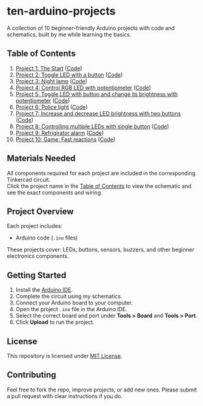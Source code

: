 # ten-arduino-projects
A collection of 10 beginner-friendly Arduino projects with code and schematics, built by me while learning the basics.

## Table of Contents
1. [Project 1: The Start](https://www.tinkercad.com/things/2867MfSEqJM-connect-external-led?sharecode=1cxpL1xuNVWZ4S0eGUWgDg34emKai7-H9C6FoQsWO4I) ([Code](Project1/Project1.ino))
2. [Project 2: Toggle LED with a button](https://www.tinkercad.com/things/79viNfgYpyG-toggle-led-with-button) ([Code](Project2/Project2.ino))
3. [Project 3: Night lamp](https://www.tinkercad.com/things/6BslVWHX9nG-blink-led-with-photoresistor) ([Code](Project3/Project3.ino))
4. [Project 4: Control RGB LED with potentiometer](https://www.tinkercad.com/things/gH2PkpvD1QD-control-rgb-led-with-potentiometer) ([Code](Project4/Project4.ino))
5. [Project 5: Toggle LED with button and change its brightness with potentiometer](https://www.tinkercad.com/things/9uND2DrODjI-toggle-led-with-button-and-control-brightness-with-potentiometer) ([Code](Project5/Project5.ino))
6. [Project 6: Police light](https://www.tinkercad.com/things/iLzt2KiToaA-police-light) ([Code](Project6/Project6.ino))
7. [Project 7: Increase and decrease LED brightness with two buttons](https://www.tinkercad.com/things/0LaAkdbXexd-increase-and-decrease-led-brightness-with-two-buttons) ([Code](Project7/Project7.ino))
8. [Project 8: Controlling multiple LEDs with single button](https://www.tinkercad.com/things/7lIqnoiXNGO-blink-different-leds-with-one-button) ([Code](Project8/Project8.ino))
9. [Project 9: Refrigirator alarm](https://www.tinkercad.com/things/bQE73cuySe8-refrigerator-alarm) ([Code](Project9/Project9.ino))
10. [Project 10: Game: Fast reactions](https://www.tinkercad.com/things/hVzd8jU3Kko-game-fast-reactions) ([Code](Project10/Project10.ino))

## Materials Needed

All components required for each project are included in the corresponding Tinkercad circuit.  
Click the project name in the [Table of Contents](#table-of-contents) to view the schematic and see the exact components and wiring.

## Project Overview

Each project includes:

- Arduino code (`.ino` files) 

These projects cover: LEDs, buttons, sensors, buzzers, and other beginner electronics components.

## Getting Started

1. Install the [Arduino IDE](https://www.arduino.cc/en/software).
2. Complete the circuit using my schematics. 
3. Connect your Arduino board to your computer.  
4. Open the project `.ino` file in the Arduino IDE.  
5. Select the correct board and port under **Tools > Board** and **Tools > Port**.  
6. Click **Upload** to run the project.  

## License

This repository is licensed under [MIT License](LICENSE).  

## Contributing

Feel free to fork the repo, improve projects, or add new ones. Please submit a pull request with clear instructions if you do.

